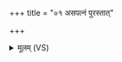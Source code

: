 +++
title = "०१ असपत्नं पुरस्तात्"

+++
<details><summary>मूलम् (VS)</summary>

अ॑सप॒त्नं पु॒रस्ता॑त्प॒श्चान्नो॒ अभ॑यं कृतम्।  
स॑वि॒ता मा॑ दक्षिण॒त उ॑त्त॒रान्मा॑ शची॒पतिः॑ ॥
</details>